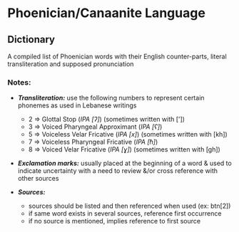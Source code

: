 # Phoenician/Canaanite Language

## Dictionary
A compiled list of Phoenician words with their English counter-parts, literal transliteration and supposed pronunciation  
  
### Notes:  
* ***Transliteration:*** use the following numbers to represent certain phonemes as used in Lebanese writings  
  - 2 => Glottal Stop (*IPA [ʔ]*) (sometimes written with ['])  
  - 3 => Voiced Pharyngeal Approximant (*IPA [ʕ]*)  
  - 5 => Voiceless Velar Fricative (*IPA [x]*) (sometimes written with [kh])  
  - 7 => Voiceless Pharyngeal Fricative (*IPA [ħ]*)  
  - 8 => Voiced Velar Fricative (*IPA [ɣ]*) (sometimes written with [gh])  

* ***Exclamation marks:*** usually placed at the beginning of a word & used to indicate uncertainty with a need to review &/or cross reference with other sources

* ***Sources:*** 
  - sources should be listed and then referenced when used (ex: btn[2])
  - if same word exists in several sources, reference first occurrence
  - if no source is mentioned, implies reference to first source
